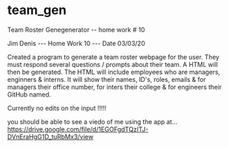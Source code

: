 # team_gen
Team Roster Genegenerator -- home work # 10

Jim Denis --- Home Work 10 --- Date 03/03/20 

Created a program to generate a team roster webpage for the user. They must respond several questions / prompts about their team. A HTML will then be generated. The HTML will include employees who are managers, enginners & interns. It will show their names, ID's, roles, emails & for managers their office number, for inters their college & for engineers their GitHub named. 

Currently no edits on the input !!!!!

you should be able to see a viedo of me using the app at... 
https://drive.google.com/file/d/1EGOFgdTQzITJ-DVnEraHgG1D_tuRbMx3/view
